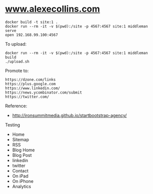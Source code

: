 www.alexecollins.com
====================

	docker build -t site:1 .
	docker run --rm -it -v $(pwd):/site -p 4567:4567 site:1 middleman serve
	open 192.168.99.100:4567

To upload:

	docker run --rm -it -v $(pwd):/site -p 4567:4567 site:1 middleman build
	./upload.sh

Promote to:

	https://dzone.com/links
	https://plus.google.com
	https://www.linkedin.com/
	https://news.ycombinator.com/submit
	https://twitter.com/

Reference:

* http://ironsummitmedia.github.io/startbootstrap-agency/

Testing

* Home
* Sitemap
* RSS
* Blog Home
* Blog Post
* linkedin
* twitter
* Contact
* On iPad
* On iPhone
* Analytics
